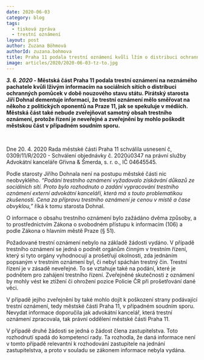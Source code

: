 ```yaml
---
date: 2020-06-03
category: blog
tags: 
  - tisková zpráva 
  - trestní oznámení
layout: post
author: Zuzana Böhmová
authorId: zuzana.bohmova
title: Praha 11 podala trestní oznámení kvůli lžím o distribuci ochranných pomůcek na sociálních sítích 
image: articles/2020/2020-06-03-tz-to.jpg
---
```


***3. 6. 2020* - Městská část Praha 11  podala trestní oznámení na neznámého pachatele kvůli lživým informacím na sociálních sítích o distribuci ochranných pomůcek v době nouzového stavu státu. Pirátský starosta Jiří Dohnal dementuje informaci, že trestní oznámení mělo směřovat na někoho z politických oponentů na Praze 11, jak se spekuluje v médiích. Městská část také nebude zveřejňovat samotný obsah trestního oznámení, protože řízení je neveřejné a zveřejnění by mohlo poškodit městskou část v případném soudním sporu.**

<br>

Dne 20. 4. 2020 Rada městské části Praha 11 schválila usnesení č, 0309/11/R/2020 - Schválení objednávky č. 2020ú0347 na právní služby Advokátní kanceláře Gřivna & Šmerda, s. r. o., IČ 04645545.

Podle starosty Jiřího Dohnala není na postupu městské části nic neobvyklého. *“Podání  trestního oznámení  vyžadovalo  získávání  důkazů ze sociálních sítí. Proto bylo rozhodnuto o zadání vypracování trestního oznámení externí advokátní kanceláří, která má s touto problematikou zkušenosti. Cena za přípravu trestního oznámení je cenou v místě a čase obvyklou,”* říká k tomu starosta Dohnal.

O  informace o obsahu trestního oznámení bylo zažádáno dvěma způsoby, a to prostřednictvím Zákona o svobodném přístupu k informacím (106) a podle Zákona o hlavním městě Praze (§ 51). 

Požadované trestní oznámení nebylo na základě žádosti vydáno. V případě trestního oznámení se jedná o podnět orgánům činným v trestním řízení, který si tyto orgány vyhodnocují a prošetřují okolnosti, zda jednáním popsaným v trestním oznámení byl, či nebyl spáchán trestný čin. Trestní řízení je v zásadě neveřejné. To se vztahuje také na podání, které je podnětem pro zahájení trestního řízení. Zveřejněné skutečnosti z oznámení by mohly vést ke ztížení či ohrožení pozice Policie ČR při prošetřování dané věci.  

V případě jejího zveřejnění by také mohlo dojít k poškození strany podávající trestní oznámení, tedy městské části Praha 11, v případném soudním sporu. Nevydat informace  doporučila jak advokátní kancelář, která trestní oznámení zpracovala, tak právní oddělení městské části Praha 11. 

V případě druhé žádosti se jedná o žádost člena zastupitelstva. Toto rozhodnutí spadá do kompetencí rady. Ta rozhodla, že daná informace není v tomto případě relevantní k rozhodování zastupitele na jednání zastupitelstva, a proto v souladu se zákonem informace nebyla vydána.


